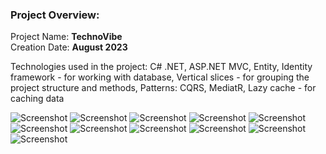 ### Project Overview:
Project Name: **TechnoVibe**                    
Creation Date: **August 2023**

Technologies used in the project:
C# .NET, ASP.NET MVC,
Entity, Identity framework - for working with database,
Vertical slices - for grouping the project structure and methods,
Patterns: CQRS, MediatR,
Lazy cache - for caching data

![Screenshot](Images/img1.png)
![Screenshot](Images/img2.png)
![Screenshot](Images/img3.png)
![Screenshot](Images/img4.png)
![Screenshot](Images/img5.png)
![Screenshot](Images/img6.png)
![Screenshot](Images/img7.png)
![Screenshot](Images/img8.png)
![Screenshot](Images/img9.png)
![Screenshot](Images/img10.png)
![Screenshot](Images/img11.png)
